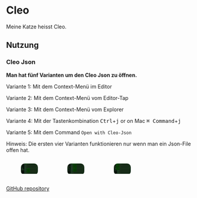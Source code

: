 # Cleo

Meine Katze heisst Cleo.

## Nutzung

### Cleo Json

**Man hat fünf Varianten um den Cleo Json zu öffnen.**

Variante 1: Mit dem Context-Menü im Editor

Variante 2: Mit dem Context-Menü vom Editor-Tap

Variante 3: Mit dem Context-Menü vom Explorer

Variante 4: Mit der Tastenkombination <kbd>Ctrl</kbd>+<kbd>j</kbd> or on Mac <kbd>⌘ Command</kbd>+<kbd>j</kbd>

Variante 5: Mit dem Command ```Open with Cleo-Json```

Hinweis: Die ersten vier Varianten funktionieren nur wenn man ein Json-File offen hat.

<!-- <p float="left">
    <img src="https://github.com/FabioKaelin/cleo-vscode-extension/blob/main/Screenshots/Editor-Context.png?raw=true" alt="drawing" style="width:30%;"/>
    <img src="https://github.com/FabioKaelin/cleo-vscode-extension/blob/main/Screenshots/editor-Title-Context.png?raw=true" alt="drawing" style="width:30%;"/>
    <img src="https://github.com/FabioKaelin/cleo-vscode-extension/blob/main/Screenshots/Explorer-Context.png?raw=true" alt="drawing" style="width:30%;"/>
 -->


<p float="left" >
    <div class="gallery">
        <figure class="img1 figurefx pushup">
            <img src="https://github.com/FabioKaelin/cleo-vscode-extension/blob/main/Screenshots/Editor-Context.png?raw=true" alt="Editor Context-Menü" />
            <figcaption>Editor Context-Menü</figcaption>
        </figure>
        <figure class="img2 figurefx pushup">
            <img src="https://github.com/FabioKaelin/cleo-vscode-extension/blob/main/Screenshots/editor-Title-Context.png?raw=true" alt="Editor Title Context-Menü" />
            <figcaption>Editor Title Context-Menü</figcaption>
        </figure>
        <figure class="img3 figurefx pushup">
            <img src="https://github.com/FabioKaelin/cleo-vscode-extension/blob/main/Screenshots/Explorer-Context.png?raw=true" alt="Explorer Context-Menü" />
            <figcaption>Explorer Context-Menü</figcaption>
        </figure>
    </div>
</p>

<style>
    .gallery {
        display: grid;
        grid-template-columns: 25% 25% 25% 25%;
        grid-template-rows:auto;
        grid-gap: 0px;
        justify-items: start;
    }
    .figurefx{
        z-index: 10;
    }
    .img1 {
        z-index: 10;
        grid-area: 1/1/2/2;
    }
    .img2 {
        z-index: 10;
        grid-area: 1/2/2/3;
    }
    .img3 {
        z-index: 10;
        grid-area: 1/3/2/4;
    }
    figure>img {
        max-width: 100%;
        max-height: 100%;
        object-fit: cover;
    }
    .img1:hover{
        z-index: 100;
        align-self: left;
        justify-self: left;
    }
    .img2:hover{
        z-index: 100;
        align-self: center;
        justify-self: center;
    }
    .img3:hover{
        z-index: 100;
        align-self: right;
        justify-self: right;
    }
    .pushup:hover{
        width: 300%;
    }
    figure {
        padding: 0;
        display: block;
        position: relative;
        overflow: hidden;
        border-radius: 10px;
    }
    figcaption {
        position: absolute;
        display: block;
        color: transparent;
        bottom: 0%;
        overflow: hidden;
        text-align: center;
        font-size: medium;
    }
    figure:hover>figcaption {
        color:white;
        background: rgba(58, 58, 58, 0.466);
        bottom: 0%;
        overflow: hidden;
        width: 100%;
        margin-right: 5%;
    }
</style>

[GitHub repository](https://github.com/FabioKaelin/cleo-vscode-extension.git)
